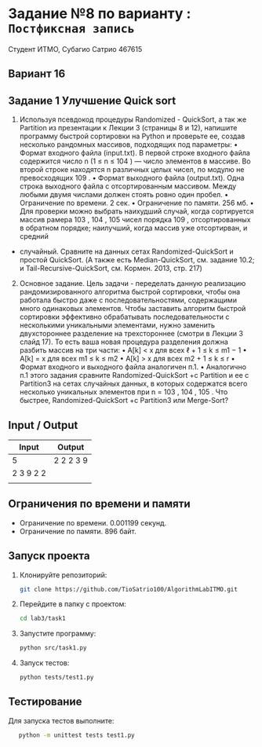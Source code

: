 # Задание №8 по варианту : `Постфиксная запись`

Студент ИТМО, Субагио Сатрио 467615

## Вариант 16

## Задание 1 Улучшение Quick sort

1. Используя псевдокод процедуры Randomized - QuickSort, а так же Partition
   из презентации к Лекции 3 (страницы 8 и 12), напишите программу быстрой
   сортировки на Python и проверьте ее, создав несколько рандомных массивов,
   подходящих под параметры:
   • Формат входного файла (input.txt). В первой строке входного файла
   содержится число n (1 ≤ n ≤ 104
   ) — число элементов в массиве.
   Во второй строке находятся n различных целых чисел, по модулю не
   превосходящих 109
   .
   • Формат выходного файла (output.txt). Одна строка выходного файла
   с отсортированным массивом. Между любыми двумя числами должен
   стоять ровно один пробел.
   • Ограничение по времени. 2 сек.
   • Ограничение по памяти. 256 мб.
   • Для проверки можно выбрать наихудший случай, когда сортируется
   массив рамера 103
   , 104
   , 105 чисел порядка 109
   , отсортированных в обратном порядке; наилучший, когда массив уже отсортирван, и средний

- случайный. Сравните на данных сетах Randomized-QuickSort и простой QuickSort. (А также есть Median-QuickSort, см. задание 10.2;
  и Tail-Recursive-QuickSort, см. Кормен. 2013, стр. 217)

2. Основное задание. Цель задачи - переделать данную реализацию рандомизированного алгоритма быстрой сортировки, чтобы она работала быстро
   даже с последовательностями, содержащими много одинаковых элементов.
   Чтобы заставить алгоритм быстрой сортировки эффективно обрабатывать
   последовательности с несколькими уникальными элементами, нужно заменить двухстороннее разделение на трехстороннее (смотри в Лекции 3 слайд
   17). То есть ваша новая процедура разделения должна разбить массив на три
   части:
   • A[k] < x для всех ℓ + 1 ≤ k ≤ m1 − 1
   • A[k] = x для всех m1 ≤ k ≤ m2
   • A[k] > x для всех m2 + 1 ≤ k ≤ r
   • Формат входного и выходного файла аналогичен п.1.
   • Аналогично п.1 этого задания сравните Randomized-QuickSort +c
   Partition и ее с Partition3 на сетах случайных данных, в которых
   содержатся всего несколько уникальных элементов при n = 103
   , 104
   , 105
   .
   Что быстрее, Randomized-QuickSort +c Partition3 или Merge-Sort?

## Input / Output

| Input     | Output    |
| --------- | --------- |
| 5         | 2 2 2 3 9 |
| 2 3 9 2 2 |           |
|           |           |

## Ограничения по времени и памяти

- Ограничение по времени. 0.001199 секунд.
- Ограничение по памяти. 896 байт.

## Запуск проекта

1. Клонируйте репозиторий:
   ```bash
   git clone https://github.com/TioSatrio100/AlgorithmLabITMO.git
   ```
2. Перейдите в папку с проектом:
   ```bash
   cd lab3/task1
   ```
3. Запустите программу:

   ```bash
   python src/task1.py
   ```

4. Запуск тестов:
   ```bash
   python tests/test1.py
   ```

## Тестирование

Для запуска тестов выполните:

```bash
   python -m unittest tests test1.py
```
